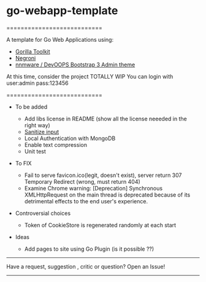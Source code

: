 # go-webapp-template
===========================

A template for Go Web Applications using: 
 * [Gorilla Toolkit](http://www.gorillatoolkit.org/)
 * [Negroni](https://github.com/urfave/negroni)
 * [nnmware / DevOOPS Bootstrap 3 Admin theme](https://github.com/nnmware/devoops)

At this time, consider the project TOTALLY WIP
You can login with user:admin pass:123456

===========================

- To be added
  - Add libs license in README (show all the license neeeded in the right way)
  - [Sanitize input](https://github.com/kennygrant/sanitize)
  - Local Authentication with MongoDB
  - Enable text compression
  - Unit test

- To FIX
  - Fail to serve favicon.ico(legit, doesn't exist), server return 307 Temporary Redirect (wrong, must return 404)
  - Examine Chrome warning: [Deprecation] Synchronous XMLHttpRequest on the main thread is deprecated because of its detrimental effects to the end user's experience.

- Controversial choices
  - Token of CookieStore is regenerated randomly at each start

- Ideas
  - Add pages to site using Go Plugin (is it possible ??)
---

Have a request, suggestion , critic or question? Open an Issue!

---
